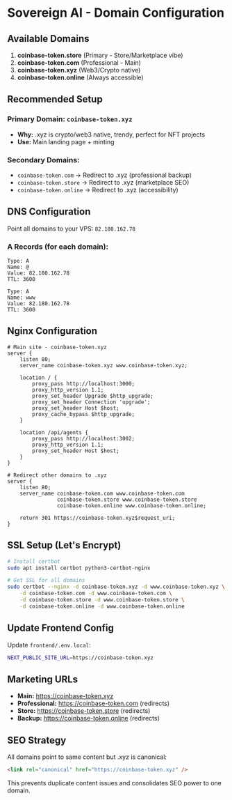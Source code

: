 # Sovereign AI - Domain Configuration

## Available Domains

1. **coinbase-token.store** (Primary - Store/Marketplace vibe)
2. **coinbase-token.com** (Professional - Main)
3. **coinbase-token.xyz** (Web3/Crypto native)
4. **coinbase-token.online** (Always accessible)

## Recommended Setup

### Primary Domain: `coinbase-token.xyz`
- **Why:** .xyz is crypto/web3 native, trendy, perfect for NFT projects
- **Use:** Main landing page + minting

### Secondary Domains:
- `coinbase-token.com` → Redirect to .xyz (professional backup)
- `coinbase-token.store` → Redirect to .xyz (marketplace SEO)
- `coinbase-token.online` → Redirect to .xyz (accessibility)

## DNS Configuration

Point all domains to your VPS: `82.180.162.78`

### A Records (for each domain):
```
Type: A
Name: @
Value: 82.180.162.78
TTL: 3600
```

```
Type: A
Name: www
Value: 82.180.162.78
TTL: 3600
```

## Nginx Configuration

```nginx
# Main site - coinbase-token.xyz
server {
    listen 80;
    server_name coinbase-token.xyz www.coinbase-token.xyz;

    location / {
        proxy_pass http://localhost:3000;
        proxy_http_version 1.1;
        proxy_set_header Upgrade $http_upgrade;
        proxy_set_header Connection 'upgrade';
        proxy_set_header Host $host;
        proxy_cache_bypass $http_upgrade;
    }

    location /api/agents {
        proxy_pass http://localhost:3002;
        proxy_http_version 1.1;
        proxy_set_header Host $host;
    }
}

# Redirect other domains to .xyz
server {
    listen 80;
    server_name coinbase-token.com www.coinbase-token.com
                coinbase-token.store www.coinbase-token.store
                coinbase-token.online www.coinbase-token.online;

    return 301 https://coinbase-token.xyz$request_uri;
}
```

## SSL Setup (Let's Encrypt)

```bash
# Install certbot
sudo apt install certbot python3-certbot-nginx

# Get SSL for all domains
sudo certbot --nginx -d coinbase-token.xyz -d www.coinbase-token.xyz \
    -d coinbase-token.com -d www.coinbase-token.com \
    -d coinbase-token.store -d www.coinbase-token.store \
    -d coinbase-token.online -d www.coinbase-token.online
```

## Update Frontend Config

Update `frontend/.env.local`:
```bash
NEXT_PUBLIC_SITE_URL=https://coinbase-token.xyz
```

## Marketing URLs

- **Main:** https://coinbase-token.xyz
- **Professional:** https://coinbase-token.com (redirects)
- **Store:** https://coinbase-token.store (redirects)
- **Backup:** https://coinbase-token.online (redirects)

## SEO Strategy

All domains point to same content but .xyz is canonical:
```html
<link rel="canonical" href="https://coinbase-token.xyz" />
```

This prevents duplicate content issues and consolidates SEO power to one domain.
